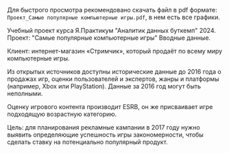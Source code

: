 Для быстрого просмотра рекомендовано скачать файл в pdf формате: `Проект_Самые популярные компьютерные игры.pdf`, в нем есть все графики.

Учебный проект курса Я.Практикум "Аналитик данных буткемп" 2024.
Проект: "Самые популярные компьютерные игры"
Вводные данные.

Клиент: интернет-магазин «Стримчик», который продаёт по всему миру компьютерные игры.

Из открытых источников доступны исторические данные до 2016 года о продажах игр, оценки пользователей и экспертов, жанры и платформы (например, Xbox или PlayStation). Данные за 2016 год могут быть неполными.

Oценку игрового контента производит ESRB, он же присваивает игре подходящую возрастную категорию.

Цель: для планирования рекламные кампании в 2017 году нужно выявить определяющие успешность игры закономерности, чтобы сделать ставку на потенциально популярный продукт.

